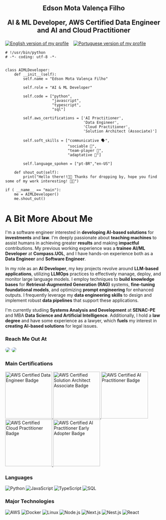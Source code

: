 <h2 align="center">
    <p align="center">
        Edson Mota Valença Filho
    </p>
    <p align="center">
        AI & ML Developer, AWS Certified Data Engineer and AI and Cloud Practitioner
    </p>
</h2>

[![English version of my profile](https://img.shields.io/badge/lang-en-red.svg)](https://github.com/emvalencaf/emvalencaf/blob/main/README.md)
&nbsp;&nbsp;
[![Portuguese version of my profile](https://img.shields.io/badge/lang-pt--br-green.svg)](https://github.com/emvalencaf/emvalencaf/blob/main/README.pt-br.md)


```
# !/usr/bin/python
# -*- coding: utf-8 -*-


class AIMLDeveloper:
    def __init__(self):
        self.name = "Edson Mota Valença Filho"

        self.role = "AI & ML Developer"

        self.code = ["python",
                     "javascript",
                     "typescript",
                     "sql"]

        self.aws_certifications = ['AI Practitioner',
                                   'Data Engineer',
                                   'Cloud Practitioner',
                                   'Solution Architect (Associate)']

        self.soft_skills = ["communicative 🗣️",
                            "sociable 🤝",
                            "team-player 👥",
                            "adaptative 🧩"]

        self.language_spoken = ["pt-BR","en-US"]

    def shout_out(self):
        print("Hello there!!👋🏻 Thanks for dropping by, hope you find some of my work interesting! 🤙🏻")

if ( __name__ == "main"):
    me = AIMLDeveloper()
    me.shout_out()
```

# A Bit More About Me

I'm a software engineer interested in **developing AI-based solutions** for **investments** and **law**. I'm deeply passionate about **teaching machines** to assist humans in achieving greater **results** and making **impactful** contributions. My previous working experience was a **trainee AI/ML Developer** at **Compass.UOL**, and I have hands-on experience both as a **Data Engineer** and **Software Engineer**.

In my role as an **AI Developer**, my key projects revolve around **LLM-based applications**, utilizing **LLMOps** practices to effectively manage, deploy, and monitor large language models. I employ techniques to **build knowledge bases** for **Retrieval-Augmented Generation (RAG)** systems, **fine-tuning foundational models**, and optimizing **prompt engineering** for enhanced outputs. I frequently leverage my **data engineering skills** to design and implement robust **data pipelines** that support these applications.

I'm currently studiing **Systems Analysis and Development** at **SENAC-PE** and MBA **Data Science and Artificial Intelligence**. Additionally, I hold a **law degree** and have some experience as a lawyer, which **fuels** my interest in **creating AI-based solutions** for legal issues.

### Reach Me Out At

  <a href="https://www.linkedin.com/in/emvalencaf/" target="_blank"><img src="https://img.shields.io/badge/-LinkedIn-%230077B5?style=for-the-badge&logo=linkedin&logoColor=white" style="border-radius: 30px" target="_blank"></a>
<a href = "mailto:emvalenca.dev@gmail.com" target="_blank"> <img src="https://img.shields.io/badge/-Gmail-%23333?style=for-the-badge&logo=gmail&logoColor=white" style="border-radius: 30px" target="_blank"/> </a>

### Main Certifications

<a href="https://www.credly.com/badges/d0f54d36-4129-4b51-b78f-9812d1921671/public_url" target="_blank">
<img src="https://images.credly.com/images/e5c85d7f-4e50-431e-b5af-fa9d9b0596e7/image.png" style="height:150px;width:150px;" alt="AWS Certified Data Engineer Badge">
</a>
<a href="https://www.credly.com/badges/9ee683dc-e934-4ba4-909c-9e808a0daf83/public_url" target="_blank">
<img src="https://images.credly.com/images/0e284c3f-5164-4b21-8660-0d84737941bc/image.png" style="height:150px; width: 150px;" alt="AWS Certified Solution Architect Associate Badge">
</a>
<a href="https://www.credly.com/badges/2baa6054-2557-4b97-98d1-d168069b2669/public_url" target="_blank">
<img src="https://images.credly.com/images/4d4693bb-530e-4bca-9327-de07f3aa2348/image.png" style="height:150px; width: 150px;" alt="AWS Certified AI Practitioner Badge">
</a>
<a href="https://www.credly.com/badges/0ddd789d-e6d2-4209-87b6-6e0e536e693f/public_url" target="_blank">
<img src="https://images.credly.com/images/00634f82-b07f-4bbd-a6bb-53de397fc3a6/image.png" style="height:150px; width: 150px;" alt="AWS Certified Cloud Practitioner Badge">
</a>
<a href="https://www.credly.com/badges/2693ebe0-3a65-4ddf-9232-f17da6c71ad1/public_url" target="_blank">
<img src="https://images.credly.com/images/834f2c8d-2d2c-4ce7-9580-02a351c31626/image.png" style="height:150px; width: 150px;" alt="AWS Certified AI Practitioner Early Adopter Badge">
</a>

### Languages

![Python](https://img.shields.io/badge/-Python-000?&logo=Python)
![JavaScript](https://img.shields.io/badge/-JavaScript-000?&logo=JavaScript)
![TypeScript](https://img.shields.io/badge/-TypeScript-000?&logo=TypeScript)
![SQL](https://img.shields.io/badge/-SQL-000?&logo=MySQL)

### Major Technologies

![AWS](https://img.shields.io/badge/-AWS-000?&logo=Amazon-AWS&logoColor=F90)
![Docker](https://img.shields.io/badge/-Docker-000?&logo=Docker)
![Linux](https://img.shields.io/badge/-Linux-000?&logo=Linux)
![Node.js](https://img.shields.io/badge/-Node.js-000?&logo=node.js)
![Next.js](https://img.shields.io/badge/-Next.js-000?&logo=next.js)
![Nest.js](https://img.shields.io/badge/-Nest.js-000?&logo=nest.js)
![React](https://img.shields.io/badge/-React-000?&logo=React)
